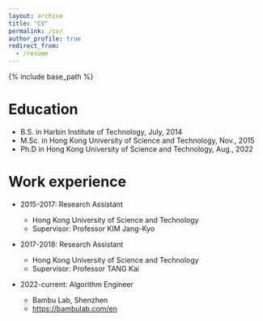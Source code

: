 ```yaml
---
layout: archive
title: "CV"
permalink: /cv/
author_profile: true
redirect_from:
  - /resume
---
```


{% include base_path %}

Education
======
* B.S. in Harbin Institute of Technology, July, 2014
* M.Sc. in Hong Kong University of Science and Technology, Nov., 2015
* Ph.D in Hong Kong University of Science and Technology, Aug., 2022

Work experience
======
* 2015-2017: Research Assistant
  * Hong Kong University of Science and Technology
  * Supervisor: Professor KIM Jang-Kyo

* 2017-2018: Research Assistant
  * Hong Kong University of Science and Technology
  * Supervisor: Professor TANG Kai

* 2022-current: Algorithm Engineer
  * Bambu Lab, Shenzhen
  * https://bambulab.com/en 